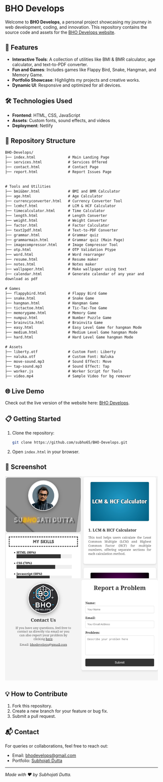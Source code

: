 # BHO Develops

Welcome to **BHO Develops**, a personal project showcasing my journey in web development, coding, and innovation. This repository contains the source code and assets for the [BHO Develops website](https://subhojati.netlify.app).

## 🚀 Features

- **Interactive Tools**: A collection of utilities like BMI & BMR calculator, age calculator, and text-to-PDF converter.
- **Fun and Games**: Includes games like Flappy Bird, Snake, Hangman, and Memory Game.
- **Portfolio Showcase**: Highlights my projects and creative works.
- **Dynamic UI**: Responsive and optimized for all devices.

## 🛠️ Technologies Used

- **Frontend**: HTML, CSS, JavaScript
- **Assets**: Custom fonts, sound effects, and videos
- **Deployment**: Netlify

## 📂 Repository Structure

```
BHO-Develops/
├── index.html               # Main Landing Page
├── services.html            # Services Offered
├── contact.html             # Contact Page
├── report.html              # Report Issues Page


# Tools and Utilities
├── bmi&bmr.html             # BMI and BMR Calculator
├── age.html                 # Age Calculator
├── currencyconverter.html   # Currency Converter Tool
├── lcmhcf.html              # LCM & HCF Calculator
├── timecalculator.html      # Time Calculator
├── length.html              # Length Converter
├── weight.html              # Weight Converter
├── factor.html              # Factor Calculator
├── text2pdf.html            # Text-to-PDF Converter
├── grammar.html             # Grammar quiz
├── grammarmain.html         # Grammar quiz (Main Page)
├── imagecompressor.html     # Image Compressor Tool
├── otp.html                 # OTP Validation Ptype
├── word.html                # Word rearranger
├── resume.html              # Resume maker
├── notes.html               # Notes maker 
├── wallpaper.html           # Make wallpaper using text
├── calendar.html            # Generate calendar of any year and download as pdf

# Games
├── flappybird.html          # Flappy Bird Game
├── snake.html               # Snake Game
├── hangman.html             # Hangman Game
├── tictactoe.html           # Tic-Tac-Toe Game
├── memorygame.html          # Memory Game
├── numpuz.html              # Number Puzzle Game
├── brainvita.html           # Brainvita Game
├── easy.html                # Easy Level Game for hangman Mode
├── medium.html              # Medium Level Game hangman Mode
├── hard.html                # Hard Level Game hangman Mode

# Assets
├── liberty.otf              # Custom Font: Liberty
├── naluka.otf               # Custom Font: Naluka
├── move-sound.mp3           # Sound Effect: Move
├── tap-sound.mp3            # Sound Effect: Tap
├── worker.js                # Worker Script for Tools
├── video.mp4                # Sample Video for bg remover
```

## 🌐 Live Demo

Check out the live version of the website here: [BHO Develops](https://subhojati.netlify.app).

## 📋 Getting Started

1. Clone the repository:  
   ```bash
   git clone https://github.com/subho65/BHO-Develops.git
   ```
2. Open `index.html` in your browser.

## 📸 Screenshot

![Website Screenshot](ksMl2382vmA.jpg)

## 💡 How to Contribute

1. Fork this repository.
2. Create a new branch for your feature or bug fix.
3. Submit a pull request.

## 📬 Contact

For queries or collaborations, feel free to reach out:

- Email: [bhodevelops@gmail.com](mailto:bhodevelops@gmail.com)
- Portfolio: [Subhojati Dutta](https://subhojati.netlify.app)

---

*Made with ❤️ by Subhojati Dutta.*

